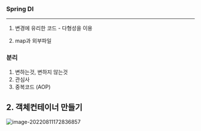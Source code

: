 ### Spring DI

---

1. 변경에 유리한 코드 - 다형성을 이용

2. map과 외부파일 



### 분리

1. 변하는것, 변하지 않는것 
2. 관심사
3. 중복코드 (AOP)



## 2. 객체컨테이너 만들기

![image-20220811172836857](image/SpringDI/image-20220811172836857.png)



